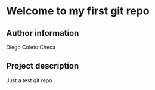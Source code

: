 # Welcome to my first git repo

## Author information
Diego Coleto Checa

## Project description
Just a test git repo
